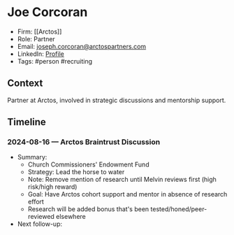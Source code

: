 # Joe Corcoran
- Firm: [[Arctos]]
- Role: Partner
- Email: joseph.corcoran@arctospartners.com
- LinkedIn: [Profile](https://www.linkedin.com/in/josephmcorcoran/)
- Tags: #person #recruiting

## Context
Partner at Arctos, involved in strategic discussions and mentorship support.

## Timeline
### 2024-08-16 — Arctos Braintrust Discussion
- Summary:
  - Church Commissioners' Endowment Fund
  - Strategy: Lead the horse to water
  - Note: Remove mention of research until Melvin reviews first (high risk/high reward)
  - Goal: Have Arctos cohort support and mentor in absence of research effort
  - Research will be added bonus that's been tested/honed/peer-reviewed elsewhere
- Next follow-up: